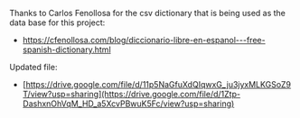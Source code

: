 
Thanks to Carlos Fenollosa for the csv dictionary that is being used as the data base for this project:
- https://cfenollosa.com/blog/diccionario-libre-en-espanol---free-spanish-dictionary.html

Updated file:

- [https://drive.google.com/file/d/11p5NaGfuXdQIqwxG_ju3jyxMLKGSoZ9T/view?usp=sharing](https://drive.google.com/file/d/1Ztp-DashxnOhVqM_HD_a5XcvPBwuK5Fc/view?usp=sharing)
